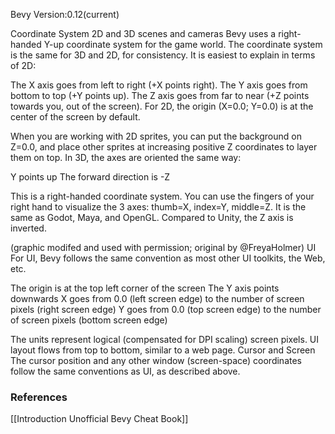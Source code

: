 Bevy Version:0.12(current)


Coordinate System
2D and 3D scenes and cameras
Bevy uses a right-handed Y-up coordinate system for the game world. The
coordinate system is the same for 3D and 2D, for consistency.
It is easiest to explain in terms of 2D:

The X axis goes from left to right (+X points right).
The Y axis goes from bottom to top (+Y points up).
The Z axis goes from far to near (+Z points towards you, out of the screen).
For 2D, the origin (X=0.0; Y=0.0) is at the center of the screen by default.

When you are working with 2D sprites, you can put the background on Z=0.0, and
place other sprites at increasing positive Z coordinates to layer them on top.
In 3D, the axes are oriented the same way:

Y points up
The forward direction is -Z

This is a right-handed coordinate system. You can use the fingers of your right
hand to visualize the 3 axes: thumb=X, index=Y, middle=Z.
It is the same as Godot, Maya, and OpenGL. Compared to Unity, the Z axis
is inverted.

(graphic modifed and used with permission; original by @FreyaHolmer)
UI
For UI, Bevy follows the same convention as most other UI toolkits, the Web, etc.

The origin is at the top left corner of the screen
The Y axis points downwards
X goes from 0.0 (left screen edge) to the number of screen pixels (right screen edge)
Y goes from 0.0 (top screen edge) to the number of screen pixels (bottom screen edge)

The units represent logical (compensated for DPI scaling) screen pixels.
UI layout flows from top to bottom, similar to a web page.
Cursor and Screen
The cursor position and any other window (screen-space) coordinates follow the same
conventions as UI, as described above.

### References
[[Introduction  Unofficial Bevy Cheat Book]] 